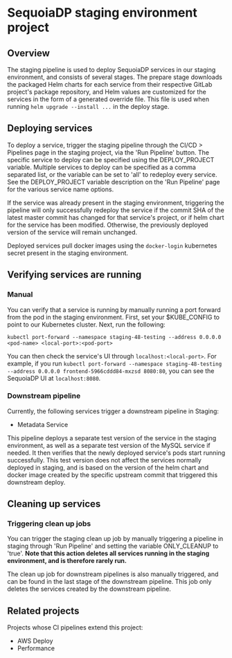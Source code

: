 # SequoiaDP staging environment project

## Overview

The staging pipeline is used to deploy SequoiaDP services in our staging environment, and consists of several stages. The prepare stage downloads the packaged Helm charts for each service from their respective GitLab project's package repository, and Helm values are customized for the services in the form of a generated override file. This file is used when running `helm upgrade --install ...` in the deploy stage.

## Deploying services

To deploy a service, trigger the staging pipeline through the CI/CD > Pipelines page in the staging project, via the 'Run Pipeline' button. The specific service to deploy can be specified using the DEPLOY_PROJECT variable. Multiple services to deploy can be specified as a comma separated list, or the variable can be set to 'all' to redeploy every service. See the DEPLOY_PROJECT variable description on the 'Run Pipeline' page for the various service name options.

If the service was already present in the staging environment, triggering the pipeline will only successfully redeploy the service if the commit SHA of the latest master commit has changed for that service's project, or if helm chart for the service has been modified. Otherwise, the previously deployed version of the service will remain unchanged.

Deployed services pull docker images using the `docker-login` kubernetes secret present in the staging environment.

## Verifying services are running

### Manual

You can verify that a service is running by manually running a port forward from the pod in the staging environment. First, set your $KUBE_CONFIG to point to our Kubernetes cluster. Next, run the following:

```
kubectl port-forward --namespace staging-48-testing --address 0.0.0.0 <pod-name> <local-port>:<pod-port>
```

You can then check the service's UI through `localhost:<local-port>`. For example, if you run `kubectl port-forward --namespace staging-48-testing --address 0.0.0.0 frontend-5966cddd84-mxzsd 8080:80`, you can see the SequoiaDP UI at `localhost:8080`. 

### Downstream pipeline

Currently, the following services trigger a downstream pipeline in Staging:

- Metadata Service

This pipeline deploys a separate test version of the service in the staging environment, as well as a separate test version of the MySQL service if needed. It then verifies that the newly deployed service's pods start running successfully. This test version does not affect the services normally deployed in staging, and is based on the version of the helm chart and docker image created by the specific upstream commit that triggered this downstream deploy.

## Cleaning up services

### Triggering clean up jobs

You can trigger the staging clean up job by manually triggering a pipeline in staging through 'Run Pipeline' and setting the variable ONLY_CLEANUP to 'true'.  **Note that this action deletes all services running in the staging environment, and is therefore rarely run.**

The clean up job for downstream pipelines is also manually triggered, and can be found in the last stage of the downstream pipeline. This job only deletes the services created by the downstream pipeline.

## Related projects

Projects whose CI pipelines extend this project:

- AWS Deploy
- Performance
